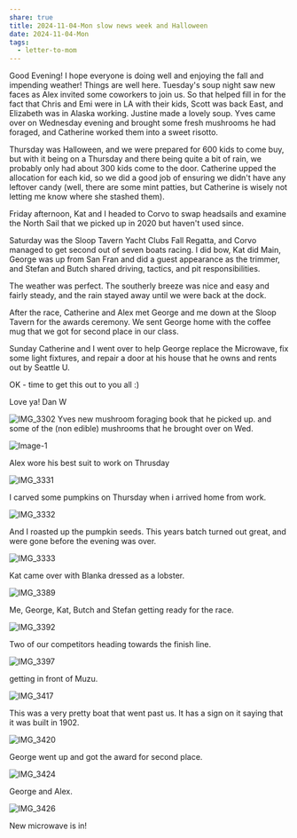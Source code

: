 ```yaml
---
share: true
title: 2024-11-04-Mon slow news week and Halloween
date: 2024-11-04-Mon
tags:
  - letter-to-mom
---
```

Good Evening!  I hope everyone is doing well and enjoying the fall and impending weather!  Things are well here.   Tuesday's soup night saw new faces as Alex invited some coworkers to join us.  So that helped fill in for the fact that Chris and Emi were in LA with their kids, Scott was back East, and Elizabeth was in Alaska working.   Justine made a lovely soup.    Yves came over on Wednesday evening and brought some fresh mushrooms he had foraged, and Catherine worked them into a sweet risotto.   

Thursday was Halloween, and we were prepared for 600 kids to come buy, but with it being on a Thursday and there being quite a bit of rain, we probably only had about 300 kids come to the door.   Catherine upped the allocation for each kid, so we did a good job of ensuring we didn't have any leftover candy (well, there are some mint patties, but Catherine is wisely not letting me know where she stashed them). 

Friday afternoon, Kat and I headed to Corvo to swap headsails and examine the North Sail that we picked up in 2020 but haven't used since.  

Saturday was the Sloop Tavern Yacht Clubs Fall Regatta, and Corvo managed to get second out of seven boats racing.   I did bow, Kat did Main, George was up from San Fran and did a guest appearance as the trimmer, and Stefan and Butch shared driving, tactics, and pit responsibilities.   

The weather was perfect. The southerly breeze was nice and easy and fairly steady, and the rain stayed away until we were back at the dock.  

After the race, Catherine and Alex met George and me down at the Sloop Tavern for the awards ceremony.   We sent George home with the coffee mug that we got for second place in our class.

Sunday Catherine and I went over to help George replace the Microwave, fix some light fixtures, and repair a door at his house that he owns and rents out by Seattle U.   

OK - time to get this out to you all :) 

Love ya!
Dan W

![IMG_3302](../attachments/IMG_3302.png)
Yves new mushroom foraging book that he picked up.   and some of the (non edible) mushrooms that he brought over on Wed.

![Image-1](../attachments/Image-1.png)

Alex wore his best suit to work on Thrusday

![IMG_3331](../attachments/IMG_3331.png)

I carved some pumpkins on Thursday when i arrived home from work.

![IMG_3332](../attachments/IMG_3332.png)

And I roasted up the pumpkin seeds.  This years batch turned out great, and were gone before the evening was over.

![IMG_3333](../attachments/IMG_3333.png)

Kat came over with Blanka dressed as a lobster.

![IMG_3389](../attachments/IMG_3389.png)

Me, George, Kat, Butch and Stefan getting ready for the race.

![IMG_3392](../attachments/IMG_3392.png)

Two of our competitors heading towards the finish line.

![IMG_3397](../attachments/IMG_3397.png)

getting in front of Muzu.

![IMG_3417](../attachments/IMG_3417.png)

This was a very pretty boat that went past us.  It has a sign on it saying that it was built in 1902.

![IMG_3420](../attachments/IMG_3420.png)

George went up and got the award for second place.

![IMG_3424](../attachments/IMG_3424.png)

George and Alex. 

![IMG_3426](../attachments/IMG_3426.png)

New microwave is in!